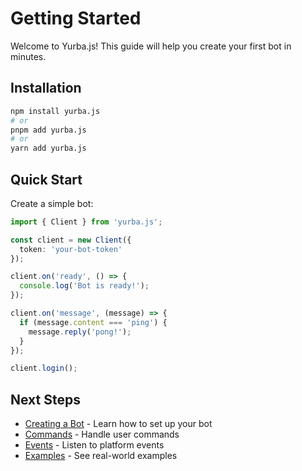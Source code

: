 # Getting Started

Welcome to Yurba.js! This guide will help you create your first bot in minutes.

## Installation

```bash
npm install yurba.js
# or
pnpm add yurba.js
# or
yarn add yurba.js
```

## Quick Start

Create a simple bot:

```typescript
import { Client } from 'yurba.js';

const client = new Client({
  token: 'your-bot-token'
});

client.on('ready', () => {
  console.log('Bot is ready!');
});

client.on('message', (message) => {
  if (message.content === 'ping') {
    message.reply('pong!');
  }
});

client.login();
```

## Next Steps

- [Creating a Bot](/creating-bot) - Learn how to set up your bot
- [Commands](/commands) - Handle user commands
- [Events](/events) - Listen to platform events
- [Examples](/examples) - See real-world examples
